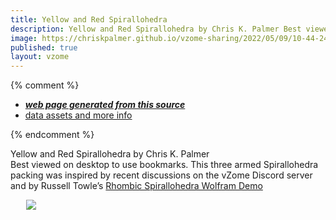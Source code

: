 ```yaml
---
title: Yellow and Red Spirallohedra
description: Yellow and Red Spirallohedra by Chris K. Palmer Best viewed on desktop to use bookmarks. 
image: https://chriskpalmer.github.io/vzome-sharing/2022/05/09/10-44-24-12HyperCubeS/12HyperCubeS.png
published: true
layout: vzome
---
```


{% comment %}
 - [***web page generated from this source***](<https://chriskpalmer.github.io/vzome-sharing/2022/05/09/12HyperCubeS-10-44-24.html>)
 - [data assets and more info](<https://github.com/chriskpalmer/vzome-sharing/tree/main/2022/05/09/10-44-24-12HyperCubeS/>)
 
{% endcomment %}

Yellow and Red Spirallohedra by Chris K. Palmer <br> Best viewed on desktop to use bookmarks. This three armed Spirallohedra packing was inspired by recent discussions on the vZome Discord server and by Russell Towle’s <a href="https://demonstrations.wolfram.com/RhombicSpirallohedra/">Rhombic Spirallohedra Wolfram Demo</a>

<vzome-viewer style="width: 87%; height: 60vh; margin: 5%"
       src="https://chriskpalmer.github.io/vzome-sharing/2022/05/09/10-44-24-12HyperCubeS/12HyperCubeS.vZome" >
  <img src="https://chriskpalmer.github.io/vzome-sharing/2022/05/09/10-44-24-12HyperCubeS/12HyperCubeS.png" />
</vzome-viewer>
